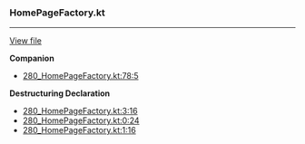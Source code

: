 ### HomePageFactory.kt
---
[View file](files/280_HomePageFactory.kt)

**Companion**

 - [280_HomePageFactory.kt:78:5](files/280_HomePageFactory.kt#L78)

**Destructuring Declaration**

 - [280_HomePageFactory.kt:3:16](files/280_HomePageFactory.kt#L3:)
 - [280_HomePageFactory.kt:0:24](files/280_HomePageFactory.kt#L0:)
 - [280_HomePageFactory.kt:1:16](files/280_HomePageFactory.kt#L1:)
